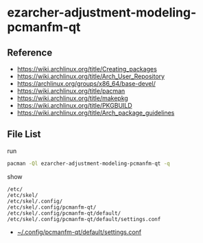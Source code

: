 
# ezarcher-adjustment-modeling-pcmanfm-qt


## Reference

* https://wiki.archlinux.org/title/Creating_packages
* https://wiki.archlinux.org/title/Arch_User_Repository
* https://archlinux.org/groups/x86_64/base-devel/
* https://wiki.archlinux.org/title/pacman
* https://wiki.archlinux.org/title/makepkg
* https://wiki.archlinux.org/title/PKGBUILD
* https://wiki.archlinux.org/title/Arch_package_guidelines

## File List

run

``` sh
pacman -Ql ezarcher-adjustment-modeling-pcmanfm-qt -q
```

show

```
/etc/
/etc/skel/
/etc/skel/.config/
/etc/skel/.config/pcmanfm-qt/
/etc/skel/.config/pcmanfm-qt/default/
/etc/skel/.config/pcmanfm-qt/default/settings.conf
```

* [~/.config/pcmanfm-qt/default/settings.conf](asset/overlay/etc/skel/.config/pcmanfm-qt/default/settings.conf)
